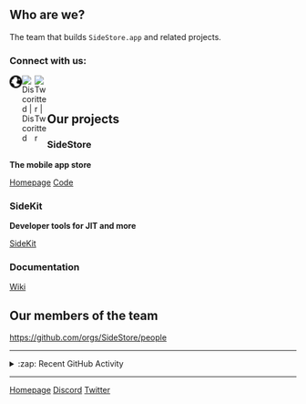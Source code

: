 <!-- 
Docs: How to use GitHub README and actions to auto-generate embedded content.
https://github.com/anuraghazra/github-readme-stats
https://www.youtube.com/watch?v=n6d4KHSKqGk
https://github.com/rahuldkjain/github-profile-readme-generator
 -->

## Who are we?

The team that builds `SideStore.app` and related projects.

### Connect with us:

<!--
[![Website](https://img.shields.io/website?label=sidestore.io&style=for-the-badge&url=https://sidestore.io)](https://sidestore.io)
[![Twitter Follow](https://img.shields.io/twitter/follow/sidestore_io?color=1DA1F2&logo=twitter&style=for-the-badge)](https://twitter.com/intent/follow?original_referer=https%3A%2F%2Fgithub.com%2Fsidestore&screen_name=sidestore)
[![GitHub Followers](https://img.shields.io/github/followers/sidestore?style=for-the-badge)]()
[![GitHub Sponsors](https://img.shields.io/github/sponsors/sidestore?style=for-the-badge
)]() 
-->

[<img align="left" alt="sidestore.io" width="22px" src="https://raw.githubusercontent.com/iconic/open-iconic/master/svg/globe.svg" />][website]
[<img align="left" alt="Discord | Discord" width="22px" src="https://cdn.jsdelivr.net/npm/simple-icons@v3/icons/discord.svg" />][discord]
[<img align="left" alt="Twitter | Twitter" width="22px" src="https://cdn.jsdelivr.net/npm/simple-icons@v3/icons/twitter.svg" />][twitter]

<br />
<br />

## Our projects

### SideStore

__The mobile app store__

[Homepage][website]
[Code][git.sidestore]

### SideKit

__Developer tools for JIT and more__

[SideKit][git.sidekit]

### Documentation

[Wiki][wiki]

## Our members of the team

https://github.com/orgs/SideStore/people

---

<details>
  <summary>:zap: Recent GitHub Activity</summary>

<!--START_SECTION:activity-->
1. 🗣 Commented on [#599](https://github.com/SideStore/SideStore/issues/599) in [SideStore/SideStore](https://github.com/SideStore/SideStore)
2. 🗣 Commented on [#347](https://github.com/SideStore/SideStore/issues/347) in [SideStore/SideStore](https://github.com/SideStore/SideStore)
3. ❗️ Opened issue [#599](https://github.com/SideStore/SideStore/issues/599) in [SideStore/SideStore](https://github.com/SideStore/SideStore)
4. 🗣 Commented on [#431](https://github.com/SideStore/SideStore/issues/431) in [SideStore/SideStore](https://github.com/SideStore/SideStore)
5. 💪 Opened PR [#15](https://github.com/SideStore/omnisette-server/pull/15) in [SideStore/omnisette-server](https://github.com/SideStore/omnisette-server)
6. 🗣 Commented on [#436](https://github.com/SideStore/SideStore/issues/436) in [SideStore/SideStore](https://github.com/SideStore/SideStore)
7. 🗣 Commented on [#596](https://github.com/SideStore/SideStore/issues/596) in [SideStore/SideStore](https://github.com/SideStore/SideStore)
8. 🗣 Commented on [#596](https://github.com/SideStore/SideStore/issues/596) in [SideStore/SideStore](https://github.com/SideStore/SideStore)
9. 🎉 Merged PR [#40](https://github.com/SideStore/sidestore.github.io/pull/40) in [SideStore/sidestore.github.io](https://github.com/SideStore/sidestore.github.io)
10. 🗣 Commented on [#40](https://github.com/SideStore/sidestore.github.io/issues/40) in [SideStore/sidestore.github.io](https://github.com/SideStore/sidestore.github.io)
11. 💪 Opened PR [#18](https://github.com/SideStore/apple-private-apis/pull/18) in [SideStore/apple-private-apis](https://github.com/SideStore/apple-private-apis)
12. 🗣 Commented on [#40](https://github.com/SideStore/sidestore.github.io/issues/40) in [SideStore/sidestore.github.io](https://github.com/SideStore/sidestore.github.io)
13. 💪 Opened PR [#40](https://github.com/SideStore/sidestore.github.io/pull/40) in [SideStore/sidestore.github.io](https://github.com/SideStore/sidestore.github.io)
14. 🗣 Commented on [#585](https://github.com/SideStore/SideStore/issues/585) in [SideStore/SideStore](https://github.com/SideStore/SideStore)
15. 🗣 Commented on [#588](https://github.com/SideStore/SideStore/issues/588) in [SideStore/SideStore](https://github.com/SideStore/SideStore)
16. ❗️ Closed issue [#588](https://github.com/SideStore/SideStore/issues/588) in [SideStore/SideStore](https://github.com/SideStore/SideStore)
17. ❗️ Closed issue [#591](https://github.com/SideStore/SideStore/issues/591) in [SideStore/SideStore](https://github.com/SideStore/SideStore)
18. ❗️ Closed issue [#33](https://github.com/SideStore/sidestore.github.io/issues/33) in [SideStore/sidestore.github.io](https://github.com/SideStore/sidestore.github.io)
19. 🗣 Commented on [#33](https://github.com/SideStore/sidestore.github.io/issues/33) in [SideStore/sidestore.github.io](https://github.com/SideStore/sidestore.github.io)
20. ❗️ Closed issue [#38](https://github.com/SideStore/sidestore.github.io/issues/38) in [SideStore/sidestore.github.io](https://github.com/SideStore/sidestore.github.io)
<!--END_SECTION:activity-->

</details>

---

[Homepage][patreon] [Discord][discord] [Twitter][twitter]

<!--
- [Patreon][patreon]
- [OpenCollective][opencollective]
- [YouTube][youtube]
-->

[website]: https://sidestore.io
[wiki]: https://wiki.sidestore.io
[twitter]: https://twitter.com/sidestore_io
[discord]: https://discord.gg/sidestore-949183273383395328
[youtube]: https://youtube.com/TODO
[patreon]: https://www.patreon.com/SideStore
[opencollective]: https://opencollective.com/TODO
[git.sidestore]: https://github.com/SideStore/SideStore/
[git.sidekit]: https://github.com/SideStore/SideKit

